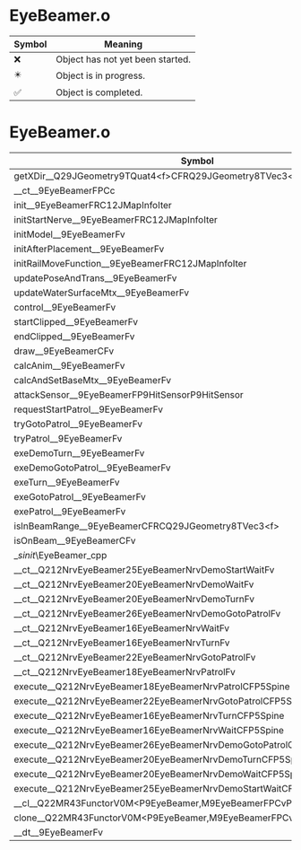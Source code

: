 # EyeBeamer.o
| Symbol | Meaning 
| ------------- | ------------- 
| :x: | Object has not yet been started. 
| :eight_pointed_black_star: | Object is in progress. 
| :white_check_mark: | Object is completed. 


# EyeBeamer.o
| Symbol | Decompiled? |
| ------------- | ------------- |
| getXDir__Q29JGeometry9TQuat4&lt;f&gt;CFRQ29JGeometry8TVec3&lt;f&gt; | :x: |
| __ct__9EyeBeamerFPCc | :x: |
| init__9EyeBeamerFRC12JMapInfoIter | :x: |
| initStartNerve__9EyeBeamerFRC12JMapInfoIter | :x: |
| initModel__9EyeBeamerFv | :x: |
| initAfterPlacement__9EyeBeamerFv | :x: |
| initRailMoveFunction__9EyeBeamerFRC12JMapInfoIter | :x: |
| updatePoseAndTrans__9EyeBeamerFv | :x: |
| updateWaterSurfaceMtx__9EyeBeamerFv | :x: |
| control__9EyeBeamerFv | :x: |
| startClipped__9EyeBeamerFv | :x: |
| endClipped__9EyeBeamerFv | :x: |
| draw__9EyeBeamerCFv | :x: |
| calcAnim__9EyeBeamerFv | :x: |
| calcAndSetBaseMtx__9EyeBeamerFv | :x: |
| attackSensor__9EyeBeamerFP9HitSensorP9HitSensor | :x: |
| requestStartPatrol__9EyeBeamerFv | :x: |
| tryGotoPatrol__9EyeBeamerFv | :x: |
| tryPatrol__9EyeBeamerFv | :x: |
| exeDemoTurn__9EyeBeamerFv | :x: |
| exeDemoGotoPatrol__9EyeBeamerFv | :x: |
| exeTurn__9EyeBeamerFv | :x: |
| exeGotoPatrol__9EyeBeamerFv | :x: |
| exePatrol__9EyeBeamerFv | :x: |
| isInBeamRange__9EyeBeamerCFRCQ29JGeometry8TVec3&lt;f&gt; | :x: |
| isOnBeam__9EyeBeamerCFv | :x: |
| __sinit_\EyeBeamer_cpp | :x: |
| __ct__Q212NrvEyeBeamer25EyeBeamerNrvDemoStartWaitFv | :x: |
| __ct__Q212NrvEyeBeamer20EyeBeamerNrvDemoWaitFv | :x: |
| __ct__Q212NrvEyeBeamer20EyeBeamerNrvDemoTurnFv | :x: |
| __ct__Q212NrvEyeBeamer26EyeBeamerNrvDemoGotoPatrolFv | :x: |
| __ct__Q212NrvEyeBeamer16EyeBeamerNrvWaitFv | :x: |
| __ct__Q212NrvEyeBeamer16EyeBeamerNrvTurnFv | :x: |
| __ct__Q212NrvEyeBeamer22EyeBeamerNrvGotoPatrolFv | :x: |
| __ct__Q212NrvEyeBeamer18EyeBeamerNrvPatrolFv | :x: |
| execute__Q212NrvEyeBeamer18EyeBeamerNrvPatrolCFP5Spine | :x: |
| execute__Q212NrvEyeBeamer22EyeBeamerNrvGotoPatrolCFP5Spine | :x: |
| execute__Q212NrvEyeBeamer16EyeBeamerNrvTurnCFP5Spine | :x: |
| execute__Q212NrvEyeBeamer16EyeBeamerNrvWaitCFP5Spine | :x: |
| execute__Q212NrvEyeBeamer26EyeBeamerNrvDemoGotoPatrolCFP5Spine | :x: |
| execute__Q212NrvEyeBeamer20EyeBeamerNrvDemoTurnCFP5Spine | :x: |
| execute__Q212NrvEyeBeamer20EyeBeamerNrvDemoWaitCFP5Spine | :x: |
| execute__Q212NrvEyeBeamer25EyeBeamerNrvDemoStartWaitCFP5Spine | :x: |
| __cl__Q22MR43FunctorV0M&lt;P9EyeBeamer,M9EyeBeamerFPCvPv_v&gt;CFv | :x: |
| clone__Q22MR43FunctorV0M&lt;P9EyeBeamer,M9EyeBeamerFPCvPv_v&gt;CFP7JKRHeap | :x: |
| __dt__9EyeBeamerFv | :x: |
